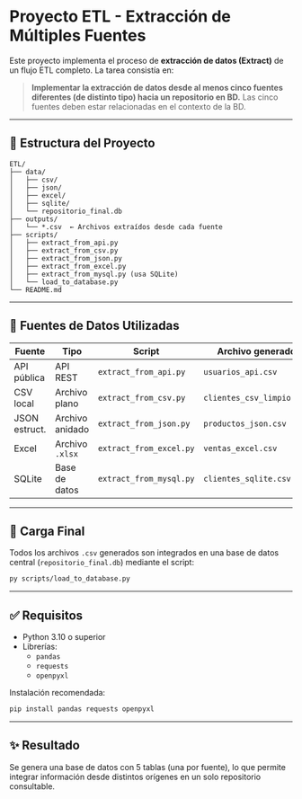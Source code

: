 # Proyecto ETL - Extracción de Múltiples Fuentes

Este proyecto implementa el proceso de **extracción de datos (Extract)** de un flujo ETL completo. La tarea consistía en:

> **Implementar la extracción de datos desde al menos cinco fuentes diferentes (de distinto tipo) hacia un repositorio en BD.**
> Las cinco fuentes deben estar relacionadas en el contexto de la BD.

---

## 📁 Estructura del Proyecto

```
ETL/
├── data/
│   ├── csv/
│   ├── json/
│   ├── excel/
│   ├── sqlite/
│   └── repositorio_final.db
├── outputs/
│   └── *.csv  ← Archivos extraídos desde cada fuente
├── scripts/
│   ├── extract_from_api.py
│   ├── extract_from_csv.py
│   ├── extract_from_json.py
│   ├── extract_from_excel.py
│   ├── extract_from_mysql.py (usa SQLite)
│   └── load_to_database.py
└── README.md
```

---

## 📌 Fuentes de Datos Utilizadas

| Fuente         | Tipo              | Script                      | Archivo generado                   |
|----------------|-------------------|------------------------------|-------------------------------------|
| API pública    | API REST          | `extract_from_api.py`        | `usuarios_api.csv`                 |
| CSV local      | Archivo plano     | `extract_from_csv.py`        | `clientes_csv_limpio.csv`          |
| JSON estruct.  | Archivo anidado   | `extract_from_json.py`       | `productos_json.csv`               |
| Excel          | Archivo `.xlsx`   | `extract_from_excel.py`      | `ventas_excel.csv`                 |
| SQLite         | Base de datos     | `extract_from_mysql.py`      | `clientes_sqlite.csv`              |

---

## 🏁 Carga Final

Todos los archivos `.csv` generados son integrados en una base de datos central (`repositorio_final.db`) mediante el script:

```bash
py scripts/load_to_database.py
```

---

## ✅ Requisitos

- Python 3.10 o superior
- Librerías:
  - `pandas`
  - `requests`
  - `openpyxl`

Instalación recomendada:

```bash
pip install pandas requests openpyxl
```

---

## ✨ Resultado

Se genera una base de datos con 5 tablas (una por fuente), lo que permite integrar información desde distintos orígenes en un solo repositorio consultable.


